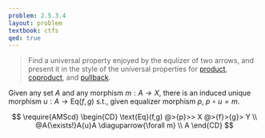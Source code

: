 ```yaml
---
problem: 2.5.3.4 
layout: problem
textbook: ctfs
qed: true
---
```


> Find a universal property enjoyed by the equlizer of two arrows, and present it in the style of the universal properties for [product](https://en.wikipedia.org/wiki/Product_(category_theory)#Definition), [coproduct](https://en.wikipedia.org/wiki/Coproduct#Definition), and [pullback](https://en.wikipedia.org/wiki/Pullback_(category_theory)#Universal_property).

Given any set $A$ and any morphism $m: A\to X$, there is an induced unique
morphism $u:A\to\text{Eq}(f,g)$ s.t., given equalizer morphism $p$, $p\circ u =
m$.

$$
\require{AMScd}
\begin{CD}
\text{Eq}(f,g) @>{p}>> X @>{f}>{g}> Y \\
@A{\exists!}A{u}A  \diaguparrow{\forall m} \\
A 
\end{CD}
$$
